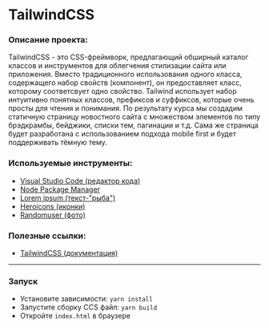 # TailwindCSS

### Описание проекта:
TailwindCSS - это CSS-фреймворк, предлагающий обширный каталог классов и инструментов для облегчения стилизации сайта или приложения. Вместо традиционного использования одного класса, содержащего набор свойств (компонент), он предоставляет класс, которому соответсвует одно свойство. Tailwind использует набор интуитивно понятных классов, префиксов и суффиксов, которые очень просты для чтения и понимания. По результату курса мы создадим статичную страницу новостного сайта с множеством элементов по типу брэдкрамбы, бейджики, списки тем, пагинации и т.д. Сама же страница будет разработана с использованием подхода mobile first и будет поддерживать тёмную тему.

### Используемые инструменты:
- [Visual Studio Code (редактор кода)](https://code.visualstudio.com)
- [Node Package Manager](https://www.npmjs.com)
- [Lorem ipsum (текст-"рыба")](https://www.lipsum.com/)
- [Heroicons (иконки)](https://heroicons.com/)
- [Randomuser (фото)](https://randomuser.me/photos)

### Полезные ссылки:
- [TailwindCSS (документация)](https://tailwindcss.com/)

---

### Запуск
- Установите зависимости: `yarn install`
- Запустите сборку СCS файл: `yarn build`
- Откройте `index.html` в браузере